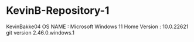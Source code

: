# KevinB-Repository-1
KevinBakke04
OS NAME : Microsoft Windows 11 Home
Version : 10.0.22621
git version 2.46.0.windows.1
